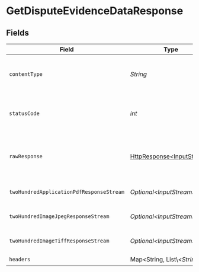 # GetDisputeEvidenceDataResponse


## Fields

| Field                                                                                                                          | Type                                                                                                                           | Required                                                                                                                       | Description                                                                                                                    |
| ------------------------------------------------------------------------------------------------------------------------------ | ------------------------------------------------------------------------------------------------------------------------------ | ------------------------------------------------------------------------------------------------------------------------------ | ------------------------------------------------------------------------------------------------------------------------------ |
| `contentType`                                                                                                                  | *String*                                                                                                                       | :heavy_check_mark:                                                                                                             | HTTP response content type for this operation                                                                                  |
| `statusCode`                                                                                                                   | *int*                                                                                                                          | :heavy_check_mark:                                                                                                             | HTTP response status code for this operation                                                                                   |
| `rawResponse`                                                                                                                  | [HttpResponse\<InputStream>](https://docs.oracle.com/en/java/javase/11/docs/api/java.net.http/java/net/http/HttpResponse.html) | :heavy_check_mark:                                                                                                             | Raw HTTP response; suitable for custom response parsing                                                                        |
| `twoHundredApplicationPdfResponseStream`                                                                                       | *Optional\<InputStream>*                                                                                                       | :heavy_minus_sign:                                                                                                             | The request has succeeded.                                                                                                     |
| `twoHundredImageJpegResponseStream`                                                                                            | *Optional\<InputStream>*                                                                                                       | :heavy_minus_sign:                                                                                                             | The request has succeeded.                                                                                                     |
| `twoHundredImageTiffResponseStream`                                                                                            | *Optional\<InputStream>*                                                                                                       | :heavy_minus_sign:                                                                                                             | The request has succeeded.                                                                                                     |
| `headers`                                                                                                                      | Map\<String, List\\<*String*>>                                                                                                 | :heavy_check_mark:                                                                                                             | N/A                                                                                                                            |